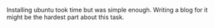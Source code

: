 Installing ubuntu took time but was simple enough. Writing a blog for it might be the hardest part about this task.

